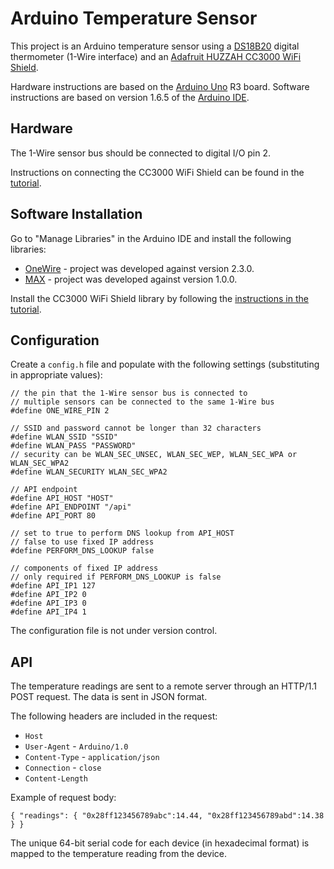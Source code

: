# Arduino Temperature Sensor

This project is an Arduino temperature sensor using a [DS18B20](http://www.maximintegrated.com/en/products/analog/sensors-and-sensor-interface/DS18B20.html) digital thermometer (1-Wire interface) and an [Adafruit HUZZAH CC3000 WiFi Shield](http://www.adafruit.com/products/1491).

Hardware instructions are based on the [Arduino Uno](https://www.arduino.cc/en/Main/arduinoBoardUno) R3 board. Software instructions are based on version 1.6.5 of the [Arduino IDE](https://www.arduino.cc/en/Main/Software).


## Hardware

The 1-Wire sensor bus should be connected to digital I/O pin 2.

Instructions on connecting the CC3000 WiFi Shield can be found in the [tutorial](https://learn.adafruit.com/adafruit-cc3000-wifi).


## Software Installation

Go to "Manage Libraries" in the Arduino IDE and install the following libraries:

* [OneWire](http://www.pjrc.com/teensy/td_libs_OneWire.html) - project was developed against version 2.3.0.
* [MAX](MAX31850_DallasTemp) - project was developed against version 1.0.0.

Install the CC3000 WiFi Shield library by following the [instructions in the tutorial](https://learn.adafruit.com/adafruit-cc3000-wifi/cc3000-library-software).


## Configuration

Create a `config.h` file and populate with the following settings (substituting in appropriate values):

```
// the pin that the 1-Wire sensor bus is connected to
// multiple sensors can be connected to the same 1-Wire bus
#define ONE_WIRE_PIN 2

// SSID and password cannot be longer than 32 characters
#define WLAN_SSID "SSID"
#define WLAN_PASS "PASSWORD"
// security can be WLAN_SEC_UNSEC, WLAN_SEC_WEP, WLAN_SEC_WPA or WLAN_SEC_WPA2
#define WLAN_SECURITY WLAN_SEC_WPA2

// API endpoint
#define API_HOST "HOST"
#define API_ENDPOINT "/api"
#define API_PORT 80

// set to true to perform DNS lookup from API_HOST
// false to use fixed IP address
#define PERFORM_DNS_LOOKUP false

// components of fixed IP address
// only required if PERFORM_DNS_LOOKUP is false
#define API_IP1 127
#define API_IP2 0
#define API_IP3 0
#define API_IP4 1
```

The configuration file is not under version control.


## API

The temperature readings are sent to a remote server through an HTTP/1.1 POST request. The data is sent in JSON format.

The following headers are included in the request:

* `Host`
* `User-Agent` - `Arduino/1.0`
* `Content-Type` - `application/json`
* `Connection` - `close`
* `Content-Length`

Example of request body:

    { "readings": { "0x28ff123456789abc":14.44, "0x28ff123456789abd":14.38 } }

The unique 64-bit serial code for each device (in hexadecimal format) is mapped to the temperature reading from the device.
